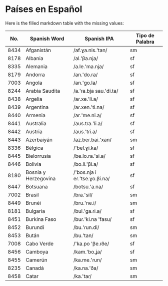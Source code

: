 
# Países en Español

Here is the filled markdown table with the missing values:

| No. | Spanish Word | Spanish IPA | Tipo de Palabra |
|-----|--------------|-------------|-----------------|
| 8434 | Afganistán | /af.ɣa.nis.'tan/ | sm |
| 8178 | Albania | /al.'βa.nja/ | sf |
| 8335 | Alemania | /a.le.'ma.nja/ | sf |
| 8179 | Andorra | /an.'do.ra/ | sf |
| 7003 | Angola | /an.'ɡo.la/ | sf |
| 8244 | Arabia Saudita | /a.'ɾa.bja sau.'di.ta/ | sf |
| 8438 | Argelia | /aɾ.xe.'li.a/ | sf |
| 8439 | Argentina | /aɾ.xen.'ti.na/ | sf |
| 8440 | Armenia | /ar.'me.ni.a/ | sf |
| 8441 | Australia | /aus.tɾa.'li.a/ | sf |
| 8442 | Austria | /aus.'tɾi.a/ | sf |
| 8443 | Azerbaiyán | /az.beɾ.bai.'xan/ | sm |
| 8336 | Bélgica | /'bel.ɣi.ka/ | sf |
| 8445 | Bielorrusia | /be.lo.ra.'si.a/ | sf |
| 8446 | Bolivia | /bo.li.'βi.a/ | sf |
| 8180 | Bosnia y Herzegovina | /'bos.nja i eɾ.'tse.ɣo.βi.na/ | sf |
| 8447 | Botsuana | /botsu.'a.na/ | sf |
| 7002 | Brasil | /bɾa.'sil/ | sm |
| 8449 | Brunéi | /bru.'ne.i/ | sm |
| 8181 | Bulgaria | /bul.'ɡa.ɾi.a/ | sf |
| 8451 | Burkina Faso | /buɾ.'ki.na 'fasu/ | sf |
| 8452 | Burundi | /bu.'ɾun.di/ | sm |
| 8453 | Bután | /bu.'tan/ | sm |
| 7008 | Cabo Verde | /'ka.po 'βe.ɾðe/ | sf |
| 8456 | Camboya | /kam.'bo.ʝa/ | sf |
| 8455 | Camerún | /ka.me.'ɾun/ | sm |
| 8235 | Canadá | /ka.na.'ða/ | sm |
| 8458 | Catar | /ka.'taɾ/ | sm |
